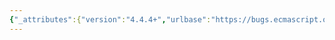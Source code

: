 ```yaml
---
{"_attributes":{"version":"4.4.4+","urlbase":"https://bugs.ecmascript.org/","maintainer":"dherman@mozilla.com"},"bug":{"bug_id":1340,"creation_ts":"2013-03-17 20:22:00 -0700","short_desc":"15.16.1.1: \"whose whose\"","delta_ts":"2013-05-14 18:13:00 -0700","product":"Draft for 6th Edition","component":"editorial issue","version":"Rev 14: March 8, 2013 Draft","rep_platform":"All","op_sys":"All","bug_status":"RESOLVED","resolution":"FIXED","priority":"Normal","bug_severity":"minor","everconfirmed":true,"reporter":{"uid":"jmdyck","name":"Michael Dyck"},"assigned_to":{"uid":"allen","name":"Allen Wirfs-Brock"},"long_desc":[{"commentid":3482,"comment_count":0,"who":{"uid":"jmdyck","name":"Michael Dyck"},"bug_when":"2013-03-17 20:22:32 -0700","thetext":"In 15.16.1.1 \"Set (iterable = undefined, comparator = undefined )\",\nstep 12.d says:\n    ... a List whose whose sole element is next ...\n\nDelete one \"whose\"."},{"commentid":3766,"comment_count":1,"who":{"uid":"allen","name":"Allen Wirfs-Brock"},"bug_when":"2013-05-12 14:37:36 -0700","thetext":"fixed in rev15 editor's draft"},{"commentid":3863,"comment_count":2,"who":{"uid":"allen","name":"Allen Wirfs-Brock"},"bug_when":"2013-05-14 18:13:00 -0700","thetext":"resolved in rev 15, May 14, 2013 draft"}]}}
---
```

